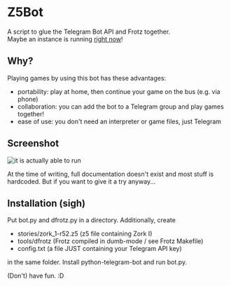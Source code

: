 # Z5Bot
A script to glue the Telegram Bot API and Frotz together.  
Maybe an instance is running [right now](http://telegram.me/z5bot)!

## Why?
Playing games by using this bot has these advantages:

- portability: play at home, then continue your game on the bus (e.g. via phone)
- collaboration: you can add the bot to a Telegram group and play games together!
- ease of use: you don't need an interpreter or game files, just Telegram

## Screenshot
![it is actually able to run](https://raw.githubusercontent.com/sneaksnake/z5bot/master/media/demo-screenshot.png)  

At the time of writing, full documentation doesn't exist
and most stuff is hardcoded.
But if you want to give it a try anyway...

## Installation (sigh)
Put bot.py and dfrotz.py in a directory. Additionally, create  
- stories/zork_1-r52.z5 (z5 file containing Zork I)
- tools/dfrotz (Frotz compiled in dumb-mode / see Frotz Makefile)
- config.txt (a file JUST containing your Telegram API key)

in the same folder. Install python-telegram-bot and run bot.py.

(Don't) have fun. :D

